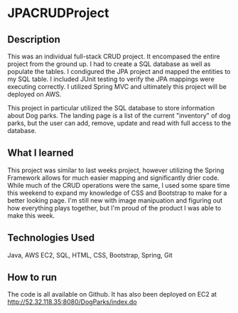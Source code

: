 # JPACRUDProject

## Description
This was an individual full-stack CRUD project. It encompased the entire project from the ground up. I had to create a SQL database as well as populate the tables. I condigured the JPA project and mapped the entities to my SQL table. I included JUnit testing to verify the JPA mappings were executing correctly. I utilized Spring MVC and ultimately this project will be deployed on AWS. 

This project in particular utilized the SQL database to store information about Dog parks. The landing page is a list of the current "inventory" of dog parks, but the user can add, remove, update and read with full access to the database.

## What I learned
This project was similar to last weeks project, however utilizing the Spring Framework allows for much easier mapping and significantly drier code. While much of the CRUD operations were the same, I used some spare time this weekend to expand my knowledge of CSS and Bootstrap to make for a better looking page. I'm still new with image manipuation and figuring out how everything plays together, but I'm proud of the product I was able to make this week.

## Technologies Used
Java, AWS EC2, SQL, HTML, CSS, Bootstrap, Spring, Git

## How to run
The code is all available on Github. It has also been deployed on EC2 at http://52.32.118.35:8080/DogParks/index.do
